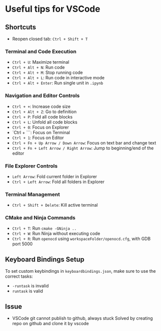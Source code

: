 # Useful tips for VSCode

## Shortcuts

- Reopen closed tab: ``Ctrl + Shift + T``

### Terminal and Code Execution
- `Ctrl + U`: Maximize terminal
- `Ctrl + Alt + N`: Run code
- `Ctrl + Alt + M`: Stop running code
- `Ctrl + Alt + L`: Run code in interactive mode
- `Ctrl + Alt + Enter`: Run single unit in `.ipynb`

### Navigation and Editor Controls
- `Ctrl + +`: Increase code size
- `Ctrl + Alt + Z`: Go to definition
- `Ctrl + P`: Fold all code blocks
- `Ctrl + L`: Unfold all code blocks
- `Ctrl + 0`: Focus on Explorer
- `Ctrl + ```: Focus on Terminal
- `Ctrl + 1`: Focus on Editor
- `Ctrl + Fn + Up Arrow / Down Arrow`: Focus on text bar and change text
- `Ctrl + Fn + Left Arrow / Right Arrow`: Jump to beginning/end of the editor

### File Explorer Controls
- `Left Arrow`: Fold current folder in Explorer
- `Ctrl + Left Arrow`: Fold all folders in Explorer

### Terminal Management
- `Ctrl + Shift + Delete`: Kill active terminal

### CMake and Ninja Commands
- `Ctrl + T`: Run `cmake -GNinja ..`
- `Ctrl + W`: Run Ninja without executing code
- `Ctrl + R`: Run `openocd` using `workspaceFolder/openocd.cfg`, with GDB port 5000

## Keyboard Bindings Setup
To set custom keybindings in `keyboardbindings.json`, make sure to use the correct tasks:
- `-runtask` is invalid
- `runtask` is valid


## Issue
- VSCode git cannot publish to github, always stuck
  Solved by creating repo on github and clone it by vscode





